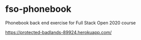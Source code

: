 # fso-phonebook
Phonebook back end exercise for Full Stack Open 2020 course

https://protected-badlands-89924.herokuapp.com/
